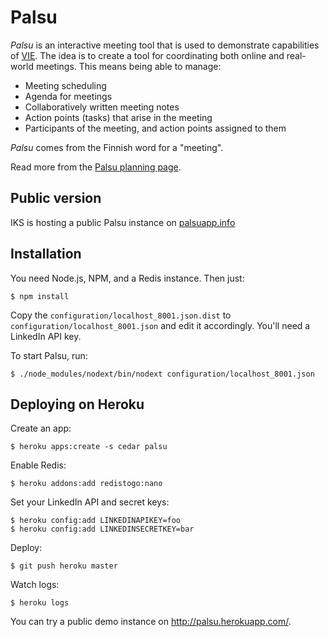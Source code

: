 Palsu
=====

*Palsu* is an interactive meeting tool that is used to demonstrate capabilities of [VIE](https://github.com/bergie/VIE). The idea is to create a tool for coordinating both online and real-world meetings. This means being able to manage:

* Meeting scheduling
* Agenda for meetings
* Collaboratively written meeting notes
* Action points (tasks) that arise in the meeting
* Participants of the meeting, and action points assigned to them

_Palsu_ comes from the Finnish word for a "meeting".

Read more from the [Palsu planning page](http://wiki.iks-project.eu/index.php/VIE/Palsu).

Public version
--------------

IKS is hosting a public Palsu instance on [palsuapp.info](http://palsuapp.info/)

Installation
------------

You need Node.js, NPM, and a Redis instance. Then just:

    $ npm install

Copy the `configuration/localhost_8001.json.dist` to `configuration/localhost_8001.json` and edit it accordingly. You'll need a LinkedIn API key.

To start Palsu, run:

    $ ./node_modules/nodext/bin/nodext configuration/localhost_8001.json

Deploying on Heroku
-------------------

Create an app:

    $ heroku apps:create -s cedar palsu

Enable Redis:

    $ heroku addons:add redistogo:nano

Set your LinkedIn API and secret keys:

    $ heroku config:add LINKEDINAPIKEY=foo
    $ heroku config:add LINKEDINSECRETKEY=bar

Deploy:

    $ git push heroku master

Watch logs:

    $ heroku logs

You can try a public demo instance on <http://palsu.herokuapp.com/>.
